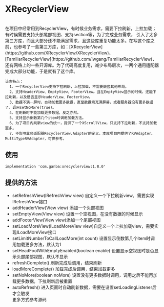 # XRecyclerView
<br>
在项目中经常用到RecyclerView，有时候业务需求，需要下拉刷新，上拉加载；有时候需要支持头部尾部视图、支持section等，为了完成业务需求，
引入了太多第三方库，而且大部分还不能满足需求，且这些库重复功能太多。在写这个库之前，也参考了一些第三方库，如：[XRecyclerView](https://github.com/XRecyclerView/XRecyclerView)、[FamiliarRecyclerView](https://github.com/iwgang/FamiliarRecyclerView)，
还有网络上的一些开源库。为了代码高度复用，减少布局层次，一两个通用适配器完成大部分功能，于是就有了这个库。<br>   

    该库特点： 
      1、一个RecyclerView支持下拉刷新，上拉加载，不需要嵌套其他布局。
      2、支持HeaderView、EmptyView、FooterView。且在EmptyView显示的时候，还能下拉刷新，以及是否显示HeaderView、FooterView。
      3、数据不满一屏时，自动加载更多数据，直至数据填充满屏幕，或者服务器没有更多数据了，调用setNoMore(true)。
      4、在刷新时不能加载更多数据，反之亦然。
      5、支持显示倒数第几个item时调用加载方法。
      6、为了项目内刷新view的统一，提供了一个XScrollView，只支持下拉刷新，不支持加载更多。
      7、不影响业务适配器RecyclerView.Adapter的定义。本库项目内提供了RVAdapter、MultiTypeRVAdapter，可供参考。
      
      
## **使用**
  
    implementation 'com.ganba:xrecyclerview:1.0.0'

## **提供的方法**

  * setRefreshView(IRefreshView view)   自定义一个下拉刷新view，需要实现IRefreshView接口
  * addHeaderView(View view)            添加一个头部视图
  * setEmptyView(View view)             设置一个空视图，在没有数据的时候显示
  * addFooterView(View view)添加一个尾部视图
  * setLoadMoreView(ILoadMoreView view)自定义一个上拉加载view，需要实现ILoadMoreView接口
  * setLimitNumberToCallLoadMore(int count) 设置显示倒数第几个item时调用加载更多方法，默认为1
  * setHeadFootWithEmptyEnabled(boolean enable) 设置显示空视图时是否显示头部尾部视图，默认不显示
  * refreshComplete() 刷新完成后调用，结束刷新
  * loadMoreComplete() 加载完成后调用，结束加载更多
  * setNoMore(boolean noMore) 设置没有更多数据时调用，调用之后不能再加载更多数据，下拉刷新后被重置
  * autoRefresh() 进入页面时自动刷新数据，需要在设置setLoadingListener后才会触发<br>
  更多方式参考源码
